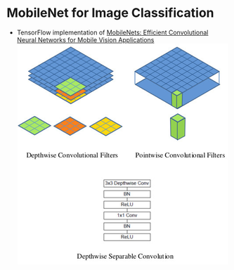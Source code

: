 # MobileNet for Image Classification

- TensorFlow implementation of [MobileNets: Efficient Convolutional Neural Networks for Mobile Vision Applications](https://arxiv.org/pdf/1704.04861.pdf)  
![image](images/img_001.jpg)


